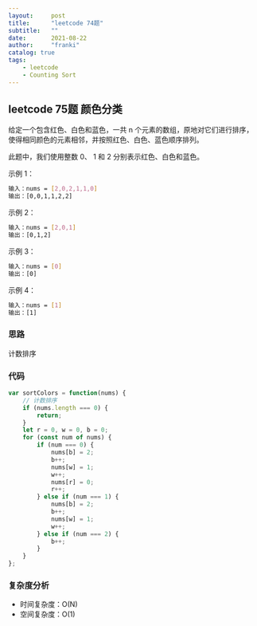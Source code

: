 ```yaml
---
layout:     post
title:      "leetcode 74题"
subtitle:   ""
date:       2021-08-22
author:     "franki"
catalog: true
tags:
    - leetcode
    - Counting Sort
---
```


## leetcode 75题  颜色分类

给定一个包含红色、白色和蓝色，一共 n 个元素的数组，原地对它们进行排序，使得相同颜色的元素相邻，并按照红色、白色、蓝色顺序排列。

此题中，我们使用整数 0、 1 和 2 分别表示红色、白色和蓝色。

示例 1：

```bash
输入：nums = [2,0,2,1,1,0]
输出：[0,0,1,1,2,2]
```

示例 2：

```bash
输入：nums = [2,0,1]
输出：[0,1,2]
```

示例 3：

```bash
输入：nums = [0]
输出：[0]
```

示例 4：

```bash
输入：nums = [1]
输出：[1]
```

### 思路

计数排序

### 代码

```js
var sortColors = function(nums) {
    // 计数排序
    if (nums.length === 0) {
        return;
    }
    let r = 0, w = 0, b = 0;
    for (const num of nums) {
        if (num === 0) {
            nums[b] = 2;
            b++;
            nums[w] = 1;
            w++;
            nums[r] = 0;
            r++; 
        } else if (num === 1) {
            nums[b] = 2;
            b++;
            nums[w] = 1;
            w++;
        } else if (num === 2) {
            b++;
        }
    }
};
```

### 复杂度分析

- 时间复杂度：O(N)
- 空间复杂度：O(1)
